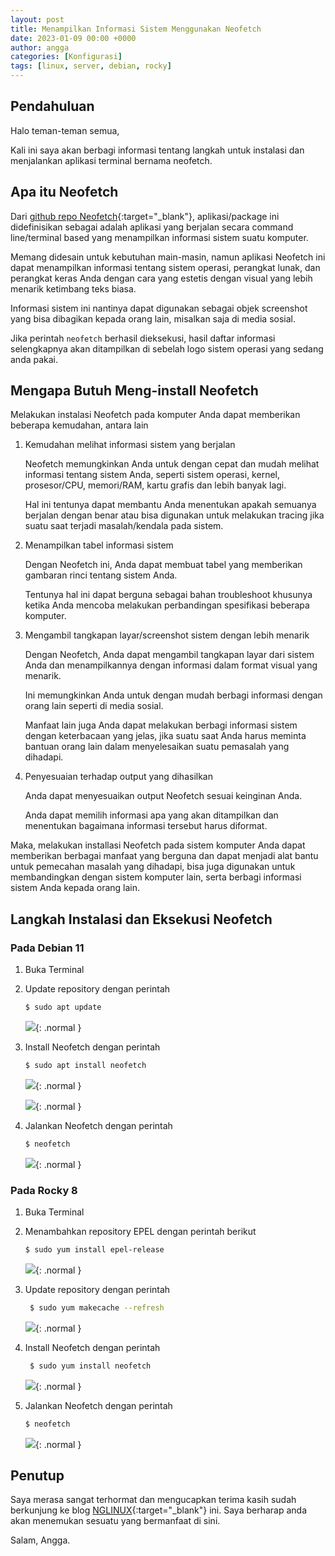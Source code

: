 ```yaml
---
layout: post
title: Menampilkan Informasi Sistem Menggunakan Neofetch
date: 2023-01-09 00:00 +0000
author: angga
categories: [Konfigurasi]
tags: [linux, server, debian, rocky]
---
```


## Pendahuluan

Halo teman-teman semua,

Kali ini saya akan berbagi informasi tentang langkah untuk instalasi dan menjalankan aplikasi terminal bernama neofetch.

## Apa itu Neofetch

Dari [github repo Neofetch](https://github.com/dylanaraps/neofetch){:target="_blank"}, aplikasi/package ini didefinisikan sebagai adalah aplikasi yang berjalan secara command line/terminal based yang menampilkan informasi sistem suatu komputer. 

Memang didesain untuk kebutuhan main-masin, namun aplikasi Neofetch ini dapat menampilkan informasi tentang sistem operasi, perangkat lunak, dan perangkat keras Anda dengan cara yang estetis dengan visual yang lebih menarik ketimbang teks biasa.

Informasi sistem ini nantinya dapat digunakan sebagai objek screenshot yang bisa dibagikan kepada orang lain, misalkan saja di media sosial.

Jika perintah `neofetch` berhasil dieksekusi, hasil daftar informasi selengkapnya akan ditampilkan di sebelah logo sistem operasi yang sedang anda pakai. 

## Mengapa Butuh Meng-install Neofetch

Melakukan instalasi Neofetch pada komputer Anda dapat memberikan beberapa kemudahan, antara lain

1. Kemudahan melihat informasi sistem yang berjalan

    Neofetch memungkinkan Anda untuk dengan cepat dan mudah melihat informasi tentang sistem Anda, seperti sistem operasi, kernel, prosesor/CPU, memori/RAM, kartu grafis dan lebih banyak lagi. 
    
    Hal ini tentunya dapat membantu Anda menentukan apakah semuanya berjalan dengan benar atau bisa digunakan untuk melakukan tracing jika suatu saat terjadi masalah/kendala pada sistem.

2. Menampilkan tabel informasi sistem

    Dengan Neofetch ini, Anda dapat membuat tabel yang memberikan gambaran rinci tentang sistem Anda. 
    
    Tentunya hal ini dapat berguna sebagai bahan troubleshoot khusunya ketika Anda mencoba melakukan perbandingan spesifikasi beberapa komputer.

3. Mengambil tangkapan layar/screenshot sistem dengan lebih menarik

    Dengan Neofetch, Anda dapat mengambil tangkapan layar dari sistem Anda dan menampilkannya dengan informasi dalam format visual yang menarik. 
    
    Ini memungkinkan Anda untuk dengan mudah berbagi informasi dengan orang lain seperti di media sosial.
    
    Manfaat lain juga Anda dapat melakukan berbagi informasi sistem dengan keterbacaan yang jelas, jika suatu saat Anda harus meminta bantuan orang lain dalam menyelesaikan suatu pemasalah yang dihadapi.

4. Penyesuaian terhadap output yang dihasilkan

    Anda dapat menyesuaikan output Neofetch sesuai keinginan Anda. 
    
    Anda dapat memilih informasi apa yang akan ditampilkan dan menentukan bagaimana informasi tersebut harus diformat.

Maka, melakukan installasi Neofetch pada sistem komputer Anda dapat memberikan berbagai manfaat yang berguna dan dapat menjadi alat bantu untuk pemecahan masalah yang dihadapi, bisa juga digunakan untuk membandingkan dengan sistem komputer lain, serta berbagi informasi sistem Anda kepada orang lain.

## Langkah Instalasi dan Eksekusi Neofetch

### Pada Debian 11

1. Buka Terminal
2. Update repository dengan perintah 

    ```bash
    $ sudo apt update
    ```

    ![](/assets/img/2023-01-09-menampilkan-informasi-sistem-menggunakan-neofetch/01.png){: .normal }

3. Install Neofetch dengan perintah

    ```bash
    $ sudo apt install neofetch
    ```

    ![](/assets/img/2023-01-09-menampilkan-informasi-sistem-menggunakan-neofetch/02.png){: .normal }

    ![](/assets/img/2023-01-09-menampilkan-informasi-sistem-menggunakan-neofetch/03.png){: .normal }

4. Jalankan Neofetch dengan perintah

    ```bash
    $ neofetch
    ```

    ![](/assets/img/2023-01-09-menampilkan-informasi-sistem-menggunakan-neofetch/04.png){: .normal }

### Pada Rocky 8

1. Buka Terminal
2. Menambahkan repository EPEL dengan perintah berikut

    ```bash
    $ sudo yum install epel-release
    ```
    
    ![](/assets/img/2023-01-09-menampilkan-informasi-sistem-menggunakan-neofetch/05.png){: .normal }

3. Update repository dengan perintah 
   
   ```bash
    $ sudo yum makecache --refresh
    ```

    ![](/assets/img/2023-01-09-menampilkan-informasi-sistem-menggunakan-neofetch/06.png){: .normal }

4. Install Neofetch dengan perintah
   
   ```bash
    $ sudo yum install neofetch
    ```

    ![](/assets/img/2023-01-09-menampilkan-informasi-sistem-menggunakan-neofetch/07.png){: .normal }

5. Jalankan Neofetch dengan perintah

    ```bash
    $ neofetch
    ```

    ![](/assets/img/2023-01-09-menampilkan-informasi-sistem-menggunakan-neofetch/08.png){: .normal }

## Penutup

Saya merasa sangat terhormat dan mengucapkan terima kasih sudah berkunjung ke blog [NGLINUX](https://nglinux.com){:target="_blank"} ini. Saya berharap anda akan menemukan sesuatu yang bermanfaat di sini.

Salam, Angga.